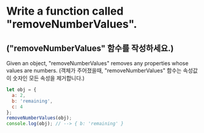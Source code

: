 # Write a function called "removeNumberValues".

## ("removeNumberValues" 함수를 작성하세요.)

Given an object, "removeNumberValues" removes any properties whose values are numbers.
(객체가 주어졌을때, "removeNumberValues" 함수는 속성값이 숫자인 모든 속성을 제거합니다.)

```js
let obj = {
  a: 2,
  b: 'remaining',
  c: 4
};
removeNumberValues(obj);
console.log(obj); // --> { b: 'remaining' }
```